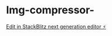 # Img-compressor-

[Edit in StackBlitz next generation editor ⚡️](https://stackblitz.com/~/github.com/vinayakkumar9000/Img-compressor-)